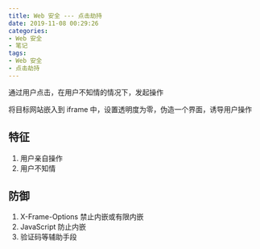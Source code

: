 ```yaml
---
title: Web 安全 --- 点击劫持
date: 2019-11-08 00:29:26
categories:
- Web 安全
- 笔记
tags: 
- Web 安全
- 点击劫持
---
```


通过用户点击，在用户不知情的情况下，发起操作

将目标网站嵌入到 iframe 中，设置透明度为零，伪造一个界面，诱导用户操作

## 特征

1. 用户亲自操作
2. 用户不知情

## 防御

1. X-Frame-Options 禁止内嵌或有限内嵌
2. JavaScript 防止内嵌
3. 验证码等辅助手段

